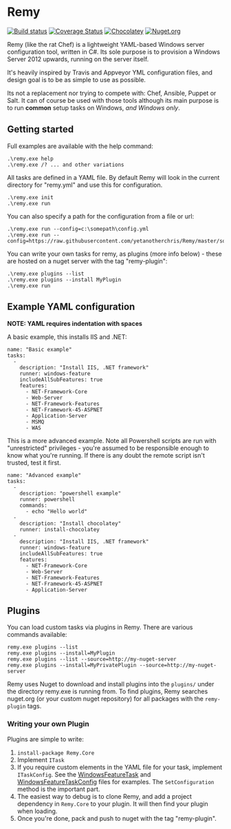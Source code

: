 # Remy

[![Build status](https://ci.appveyor.com/api/projects/status/udw791pwvc8wanf8/branch/master?svg=true)](https://ci.appveyor.com/project/yetanotherchris/remy/branch/master)
[![Coverage Status](https://coveralls.io/repos/github/yetanotherchris/Remy/badge.svg?branch=master)](https://coveralls.io/github/yetanotherchris/Remy?branch=master)
[![Chocolatey](https://img.shields.io/chocolatey/dt/Remy.svg)](https://chocolatey.org/packages/remy)
[![Nuget.org](https://img.shields.io/nuget/v/Remy.Core.svg?style=flat)](https://www.nuget.org/packages/Remy.Core)

Remy (like the rat Chef) is a lightweight YAML-based Windows server configuration tool, written in C#. Its sole purpose is to provision a Windows Server 2012 upwards, running on the server itself.

It's heavily inspired by Travis and Appveyor YML configuration files, and design goal is to be as simple to use as possible.

Its not a replacement nor trying to compete with: Chef, Ansible, Puppet or Salt. It can of course be used with those tools although its main purpose is to run **common** setup tasks on Windows, *and Windows only*.

## Getting started

Full examples are available with the help command:

    .\remy.exe help
    .\remy.exe /? ... and other variations

All tasks are defined in a YAML file. By default Remy will look in the current directory for "remy.yml" and use this for configuration. 

	.\remy.exe init
    .\remy.exe run

You can also specify a path for the configuration from a file or url:

    .\remy.exe run --config=c:\somepath\config.yml
    .\remy.exe run --config=https://raw.githubusercontent.com/yetanotherchris/Remy/master/someconfig.yml

You can write your own tasks for remy, as plugins (more info below) - these are hosted on a nuget server with the tag "remy-plugin":

	.\remy.exe plugins --list
    .\remy.exe plugins --install MyPlugin 
    .\remy.exe run
  
## Example YAML configuration

**NOTE: YAML requires indentation with spaces**

A basic example, this installs IIS and .NET:

    name: "Basic example"
    tasks:
      -
        description: "Install IIS, .NET framework"
        runner: windows-feature
        includeAllSubFeatures: true
        features: 
          - NET-Framework-Core
          - Web-Server
          - NET-Framework-Features
          - NET-Framework-45-ASPNET
          - Application-Server
          - MSMQ
          - WAS

This is a more advanced example. Note all Powershell scripts are run with "unrestricted" privileges - you're assumed to be responsible enough to know what you're running. If there is any doubt the remote script isn't trusted, test it first.

    name: "Advanced example"
    tasks:
      -
        description: "powershell example"
        runner: powershell
        commands:
          - echo "Hello world"
      -
        description: "Install chocolatey"
        runner: install-chocolatey
      -
        description: "Install IIS, .NET framework"
        runner: windows-feature
        includeAllSubFeatures: true
        features: 
          - NET-Framework-Core
          - Web-Server
          - NET-Framework-Features
          - NET-Framework-45-ASPNET
          - Application-Server
    
## Plugins

You can load custom tasks via plugins in Remy. There are various commands available:

```
remy.exe plugins --list
remy.exe plugins --install=MyPlugin 
remy.exe plugins --list --source=http://my-nuget-server
remy.exe plugins --install=MyPrivatePlugin --source=http://my-nuget-server
```

Remy uses Nuget to download and install plugins into the `plugins/` under the directory remy.exe is running from. To find plugins, Remy searches nuget.org (or your custom nuget repository) for all packages with the `remy-plugin` tags.


### Writing your own Plugin

Plugins are simple to write:

1. `install-package Remy.Core`
2. Implement `ITask`
3. If you require custom elements in the YAML file for your task, implement `ITaskConfig`. See the [WindowsFeatureTask](https://github.com/yetanotherchris/Remy/blob/master/src/Remy.Core/Tasks/Plugins/WindowsFeatureTask.cs) and [WindowsFeatureTaskConfig](https://github.com/yetanotherchris/Remy/blob/master/src/Remy.Core/Tasks/Plugins/WindowsFeatureTaskConfig.cs) files for examples. The `SetConfiguration` method is the important part.
4. The easiest way to debug is to clone Remy, and add a project dependency in `Remy.Core` to your plugin. It will then find your plugin when loading.
5. Once you're done, pack and push to nuget with the tag "remy-plugin".